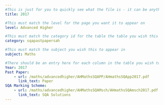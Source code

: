 ```yaml
---
#This is just for you to quickly see what the file is - it can be anything you want
title: 2017

#This must match the level for the page you want it to appear on
level: Advanced Higher

#This must match the category id for the table the table you wish this to appear in
category: sqapastpapersah

#This must match the subject you wish this to appear in
subject: Maths

#There should be an entry here for each column in the table you wish to populate:
Year: 2017
Past Paper:
    - url: /maths/advancedhigher/AHMathsSQAPP/AHmathsSQApp2017.pdf
      link_text: Paper
SQA Marking Scheme:
    - url: /maths/advancedhigher/AHMathsSQAMsch/AHmathsSQAmsch2017.pdf
      link_text: SQA Solutions
---
```



